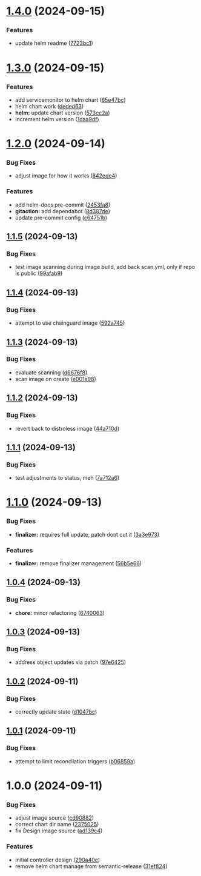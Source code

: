 # [1.4.0](https://github.com/ibeify/opsy-ami-operator/compare/v1.3.0...v1.4.0) (2024-09-15)


### Features

* update helm readme ([7723bc1](https://github.com/ibeify/opsy-ami-operator/commit/7723bc1624cd1ca3668d453af5f32fa14373fa3c))

# [1.3.0](https://github.com/ibeify/opsy-ami-operator/compare/v1.2.0...v1.3.0) (2024-09-15)


### Features

* add servicemonitor to helm chart ([65e47bc](https://github.com/ibeify/opsy-ami-operator/commit/65e47bcdf4036170259f4114932bfd07eb540349))
* helm chart work ([deded63](https://github.com/ibeify/opsy-ami-operator/commit/deded63dce59e71c03a82d07e7b17854b4ece2b3))
* **helm:** update chart version ([573cc2a](https://github.com/ibeify/opsy-ami-operator/commit/573cc2a4705ab0fc9297ee54887832a266b692b4))
* increment helm version ([1daa9df](https://github.com/ibeify/opsy-ami-operator/commit/1daa9dfdda25c239c92a833c781d0a0e22d76657))

# [1.2.0](https://github.com/ibeify/opsy-ami-operator/compare/v1.1.5...v1.2.0) (2024-09-14)


### Bug Fixes

* adjust image for how it works ([842ede4](https://github.com/ibeify/opsy-ami-operator/commit/842ede4b9429cc0dc47290ccefed4cf37144cb02))


### Features

* add helm-docs pre-commit ([2453fa8](https://github.com/ibeify/opsy-ami-operator/commit/2453fa8c9bcb2f3ac989e1641e224ee72f98c905))
* **gitaction:** add dependabot ([8d387de](https://github.com/ibeify/opsy-ami-operator/commit/8d387de283e3b7df3218b68908d9157fa3548b9f))
* update pre-commit config ([c64751b](https://github.com/ibeify/opsy-ami-operator/commit/c64751b23c116cb70112dcd4a2eeb115b0cff97f))

## [1.1.5](https://github.com/ibeify/opsy-ami-operator/compare/v1.1.4...v1.1.5) (2024-09-13)


### Bug Fixes

* test image scanning during image build, add back scan.yml, only if repo is public ([99afab9](https://github.com/ibeify/opsy-ami-operator/commit/99afab9016d95fe4dcaa2f11ce3909f1ffd416fe))

## [1.1.4](https://github.com/ibeify/opsy-ami-operator/compare/v1.1.3...v1.1.4) (2024-09-13)


### Bug Fixes

* attempt to use chainguard image ([592a745](https://github.com/ibeify/opsy-ami-operator/commit/592a745ff6cfd0b313654c9f81e45c73ed2265aa))

## [1.1.3](https://github.com/ibeify/opsy-ami-operator/compare/v1.1.2...v1.1.3) (2024-09-13)


### Bug Fixes

* evaluate scanning ([d6676f8](https://github.com/ibeify/opsy-ami-operator/commit/d6676f807e3ca1c329ec704790b4dfb19ba85312))
* scan image on create ([e001e98](https://github.com/ibeify/opsy-ami-operator/commit/e001e9837f2509c63b11eb5511df8ff2f2fe3cf0))

## [1.1.2](https://github.com/ibeify/opsy-ami-operator/compare/v1.1.1...v1.1.2) (2024-09-13)


### Bug Fixes

* revert back to distroless image ([44a710d](https://github.com/ibeify/opsy-ami-operator/commit/44a710d28c1d0eec74b74fb2617dc160f950869a))

## [1.1.1](https://github.com/ibeify/opsy-ami-operator/compare/v1.1.0...v1.1.1) (2024-09-13)


### Bug Fixes

* test adjustments to status, meh ([7a712a6](https://github.com/ibeify/opsy-ami-operator/commit/7a712a6628b87102a0e1352746c57f2ba3f91be4))

# [1.1.0](https://github.com/ibeify/opsy-ami-operator/compare/v1.0.4...v1.1.0) (2024-09-13)


### Bug Fixes

* **finalizer:** requires full update, patch dont cut it ([3a3e973](https://github.com/ibeify/opsy-ami-operator/commit/3a3e973e87ad3e6213223048a5b0c68875c17d64))


### Features

* **finalizer:** remove finalizer management ([56b5e66](https://github.com/ibeify/opsy-ami-operator/commit/56b5e663ff726655ee0c20e451f16f5b8f5cee64))

## [1.0.4](https://github.com/ibeify/opsy-ami-operator/compare/v1.0.3...v1.0.4) (2024-09-13)


### Bug Fixes

* **chore:** minor refactoring ([6740063](https://github.com/ibeify/opsy-ami-operator/commit/67400630f2a4adab58363c984aa4dfc074fc3e60))

## [1.0.3](https://github.com/ibeify/opsy-ami-operator/compare/v1.0.2...v1.0.3) (2024-09-13)


### Bug Fixes

* address object updates via patch ([97e6425](https://github.com/ibeify/opsy-ami-operator/commit/97e64257da851d9b11db2bc85613c5585676c943))

## [1.0.2](https://github.com/ibeify/opsy-ami-operator/compare/v1.0.1...v1.0.2) (2024-09-11)


### Bug Fixes

* correctly update state ([d1047bc](https://github.com/ibeify/opsy-ami-operator/commit/d1047bc5976c0e0005238537c571d6715feb75c1))

## [1.0.1](https://github.com/ibeify/opsy-ami-operator/compare/v1.0.0...v1.0.1) (2024-09-11)


### Bug Fixes

* attempt to limit reconcilation triggers ([b06859a](https://github.com/ibeify/opsy-ami-operator/commit/b06859aadc9c7271853d3cc7d9bdb47be8388978))

# 1.0.0 (2024-09-11)


### Bug Fixes

* adjust image source ([cd90882](https://github.com/ibeify/opsy-ami-operator/commit/cd90882787c7db8b9db802d69a7c81c466e6a81a))
* correct chart dir name ([2375025](https://github.com/ibeify/opsy-ami-operator/commit/2375025193e2afa473f1b7b0dd39d6886b39df8f))
* fix Design image source ([ad139c4](https://github.com/ibeify/opsy-ami-operator/commit/ad139c482df7724f9d4e2f9866d6ab399a95a2d5))


### Features

* initial controller design ([290a40e](https://github.com/ibeify/opsy-ami-operator/commit/290a40eec34966c4c036e2ca8d099e1ce7a0f010))
* remove helm chart manage from semantic-release ([31ef824](https://github.com/ibeify/opsy-ami-operator/commit/31ef8246470762646bac9dfb82ca20bcae855a29))

